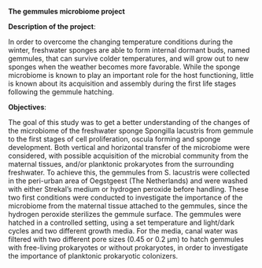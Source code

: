 <b>The gemmules microbiome project</b>


<b> Description of the project</b>:

In order to overcome the changing temperature conditions during the winter, freshwater sponges are able to form internal dormant buds, named gemmules, that can survive colder temperatures, and will grow out to new sponges when the weather becomes more favorable. While the sponge microbiome is known to play an important role for the host functioning, little is known about its acquisition and assembly during the first life stages following the gemmule hatching.

<b>Objectives</b>:

The goal of this study was to get a better understanding of the changes of the microbiome of the freshwater sponge Spongilla lacustris from gemmule to the first stages of cell proliferation, oscula forming and sponge development. Both vertical and horizontal transfer of the microbiome were considered, with possible acquisition of the microbial community from the maternal tissues, and/or planktonic prokaryotes from the surrounding freshwater. To achieve this, the gemmules from S. lacustris were collected in the peri-urban area of Oegstgeest (The Netherlands) and were washed with either Strekal’s medium or hydrogen peroxide before handling. These two first conditions were conducted to investigate the importance of the microbiome from the maternal tissue attached to the gemmules, since the hydrogen peroxide sterilizes the gemmule surface. The gemmules were hatched in a controlled setting, using a set temperature and light/dark cycles and two different growth media. For the media, canal water was filtered with two different pore sizes (0.45 or 0.2 µm) to hatch gemmules with free-living prokaryotes or without prokaryotes, in order to  investigate the importance of planktonic prokaryotic colonizers.



